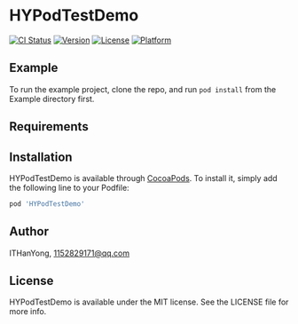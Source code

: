 # HYPodTestDemo

[![CI Status](https://img.shields.io/travis/ITHanYong/HYPodTestDemo.svg?style=flat)](https://travis-ci.org/ITHanYong/HYPodTestDemo)
[![Version](https://img.shields.io/cocoapods/v/HYPodTestDemo.svg?style=flat)](https://cocoapods.org/pods/HYPodTestDemo)
[![License](https://img.shields.io/cocoapods/l/HYPodTestDemo.svg?style=flat)](https://cocoapods.org/pods/HYPodTestDemo)
[![Platform](https://img.shields.io/cocoapods/p/HYPodTestDemo.svg?style=flat)](https://cocoapods.org/pods/HYPodTestDemo)

## Example

To run the example project, clone the repo, and run `pod install` from the Example directory first.

## Requirements

## Installation

HYPodTestDemo is available through [CocoaPods](https://cocoapods.org). To install
it, simply add the following line to your Podfile:

```ruby
pod 'HYPodTestDemo'
```

## Author

ITHanYong, 1152829171@qq.com

## License

HYPodTestDemo is available under the MIT license. See the LICENSE file for more info.
